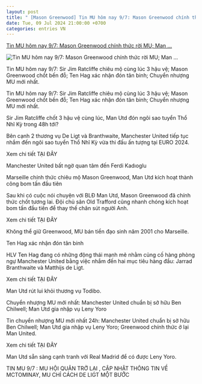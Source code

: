 ```yaml
---
layout: post
title: " [Mason Greenwood] Tin MU hôm nay 9/7: Mason Greenwood chính thức rời MU; Man ..."
date: Tue, 09 Jul 2024 21:00:00 +0700
categories: entries VN
---
```

[Tin MU hôm nay 9/7: Mason Greenwood chính thức rời MU; Man ...](https://www.techz.vn/206-724-1-tin-mu-hom-nay-9-7-mason-greenwood-chinh-thuc-roi-mu-man-united-xac-nhan-3-bom-tan-ylt624386.html)

![Tin MU hôm nay 9/7: Mason Greenwood chính thức rời MU; Man ...](https://media.techz.vn/media2019/upload2019/2024/07/09/450310233_784874600517183_1697861010743612596_n_09072024231213.jpg)

Tin MU hôm nay 9/7: Sir Jim Ratcliffe chiêu mộ cùng lúc 3 hậu vệ; Mason Greenwood chốt bến đỗ; Ten Hag xác nhận đón tân binh; Chuyển nhượng MU mới nhất.

Tin MU hôm nay 9/7: Sir Jim Ratcliffe chiêu mộ cùng lúc 3 hậu vệ; Mason Greenwood chốt bến đỗ; Ten Hag xác nhận đón tân binh; Chuyển nhượng MU mới nhất.

Sir Jim Ratcliffe chốt 3 hậu vệ cùng lúc, Man Utd đón ngôi sao tuyển Thổ Nhĩ Kỳ trong 48h tới?

Bên cạnh 2 thương vụ De Ligt và Branthwaite, Manchester United tiếp tục nhắm đến ngôi sao tuyển Thổ Nhĩ Kỳ vừa thi đấu ấn tượng tại EURO 2024.

Xem chi tiết TẠI ĐÂY

Manchester United bất ngờ quan tâm đến Ferdi Kadıoglu

Marseille chính thức chiêu mộ Mason Greenwood, Man Utd kích hoạt thành công bom tấn đầu tiên

Sau khi có cuộc nói chuyện với BLĐ Man Utd, Mason Greenwood đã chính thức chốt tương lai. Đội chủ sân Old Trafford cũng nhanh chóng kích hoạt bom tấn đầu tiên để thay thế chân sút người Anh.

Xem chi tiết TẠI ĐÂY

Không thể giữ Greenwood, MU bán tiền đạo sinh năm 2001 cho Marseille.

Ten Hag xác nhận đón tân binh

HLV Ten Hag đang có những động thái mạnh mẽ nhằm củng cố hàng phòng ngự Manchester United bằng việc nhắm đến hai mục tiêu hàng đầu: Jarrad Branthwaite và Matthijs de Ligt.

Xem chi tiết TẠI ĐÂY

Man Utd rút lui khỏi thương vụ Todibo.

Chuyển nhượng MU mới nhất: Manchester United chuẩn bị sở hữu Ben Chilwell; Man Utd gia nhập vụ Leny Yoro

Tin chuyển nhượng MU mới nhất 24h: Manchester United chuẩn bị sở hữu Ben Chilwell; Man Utd gia nhập vụ Leny Yoro; Greenwood chính thức ở lại Man United.

Xem chi tiết TẠI ĐÂY

Man Utd sẵn sàng cạnh tranh với Real Madrid để có được Leny Yoro.

TIN MU 9/7 : MU HỘI QUÂN TRỞ LẠI , CẬP NHẬT THÔNG TIN VỀ MCTOMINAY, MU CHỈ CÁCH DE LIGT MỘT BƯỚC

